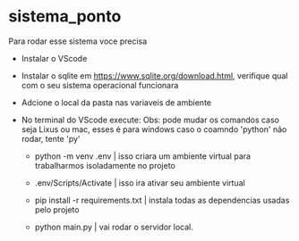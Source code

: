 # sistema_ponto
 

Para rodar esse sistema voce precisa

* Instalar o VScode
* Instalar o sqlite em https://www.sqlite.org/download.html, verifique qual com o seu sistema operacional funcionara
* Adcione o local da pasta nas variaveis de ambiente
* No terminal do VScode execute:
    Obs: pode mudar os comandos caso seja Lixus ou mac, esses é para windows
         caso o coamndo 'python' não rodar, tente 'py'

    - python -m venv .env | isso criara um ambiente virtual para trabalharmos isoladamente no projeto

    - .env/Scripts/Activate | isso ira ativar seu ambiente virtual

    - pip install -r requirements.txt | instala todas as dependencias usadas pelo projeto

    

    - python main.py | vai rodar o servidor local.